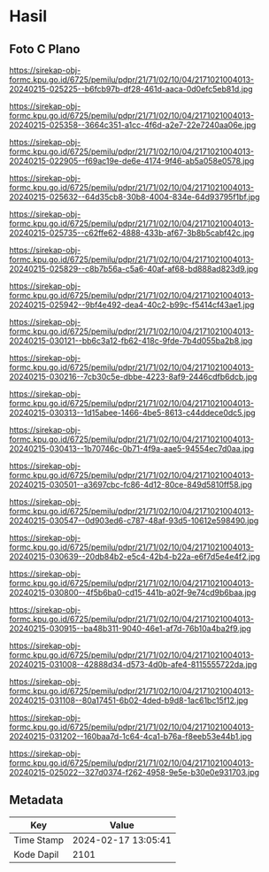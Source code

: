 # Hasil

## Foto C Plano

https://sirekap-obj-formc.kpu.go.id/6725/pemilu/pdpr/21/71/02/10/04/2171021004013-20240215-025225--b6fcb97b-df28-461d-aaca-0d0efc5eb81d.jpg

https://sirekap-obj-formc.kpu.go.id/6725/pemilu/pdpr/21/71/02/10/04/2171021004013-20240215-025358--3664c351-a1cc-4f6d-a2e7-22e7240aa06e.jpg

https://sirekap-obj-formc.kpu.go.id/6725/pemilu/pdpr/21/71/02/10/04/2171021004013-20240215-022905--f69ac19e-de6e-4174-9f46-ab5a058e0578.jpg

https://sirekap-obj-formc.kpu.go.id/6725/pemilu/pdpr/21/71/02/10/04/2171021004013-20240215-025632--64d35cb8-30b8-4004-834e-64d93795f1bf.jpg

https://sirekap-obj-formc.kpu.go.id/6725/pemilu/pdpr/21/71/02/10/04/2171021004013-20240215-025735--c62ffe62-4888-433b-af67-3b8b5cabf42c.jpg

https://sirekap-obj-formc.kpu.go.id/6725/pemilu/pdpr/21/71/02/10/04/2171021004013-20240215-025829--c8b7b56a-c5a6-40af-af68-bd888ad823d9.jpg

https://sirekap-obj-formc.kpu.go.id/6725/pemilu/pdpr/21/71/02/10/04/2171021004013-20240215-025942--9bf4e492-dea4-40c2-b99c-f5414cf43ae1.jpg

https://sirekap-obj-formc.kpu.go.id/6725/pemilu/pdpr/21/71/02/10/04/2171021004013-20240215-030121--bb6c3a12-fb62-418c-9fde-7b4d055ba2b8.jpg

https://sirekap-obj-formc.kpu.go.id/6725/pemilu/pdpr/21/71/02/10/04/2171021004013-20240215-030216--7cb30c5e-dbbe-4223-8af9-2446cdfb6dcb.jpg

https://sirekap-obj-formc.kpu.go.id/6725/pemilu/pdpr/21/71/02/10/04/2171021004013-20240215-030313--1d15abee-1466-4be5-8613-c44ddece0dc5.jpg

https://sirekap-obj-formc.kpu.go.id/6725/pemilu/pdpr/21/71/02/10/04/2171021004013-20240215-030413--1b70746c-0b71-4f9a-aae5-94554ec7d0aa.jpg

https://sirekap-obj-formc.kpu.go.id/6725/pemilu/pdpr/21/71/02/10/04/2171021004013-20240215-030501--a3697cbc-fc86-4d12-80ce-849d5810ff58.jpg

https://sirekap-obj-formc.kpu.go.id/6725/pemilu/pdpr/21/71/02/10/04/2171021004013-20240215-030547--0d903ed6-c787-48af-93d5-10612e598490.jpg

https://sirekap-obj-formc.kpu.go.id/6725/pemilu/pdpr/21/71/02/10/04/2171021004013-20240215-030639--20db84b2-e5c4-42b4-b22a-e6f7d5e4e4f2.jpg

https://sirekap-obj-formc.kpu.go.id/6725/pemilu/pdpr/21/71/02/10/04/2171021004013-20240215-030800--4f5b6ba0-cd15-441b-a02f-9e74cd9b6baa.jpg

https://sirekap-obj-formc.kpu.go.id/6725/pemilu/pdpr/21/71/02/10/04/2171021004013-20240215-030915--ba48b311-9040-46e1-af7d-76b10a4ba2f9.jpg

https://sirekap-obj-formc.kpu.go.id/6725/pemilu/pdpr/21/71/02/10/04/2171021004013-20240215-031008--42888d34-d573-4d0b-afe4-8115555722da.jpg

https://sirekap-obj-formc.kpu.go.id/6725/pemilu/pdpr/21/71/02/10/04/2171021004013-20240215-031108--80a17451-6b02-4ded-b9d8-1ac61bc15f12.jpg

https://sirekap-obj-formc.kpu.go.id/6725/pemilu/pdpr/21/71/02/10/04/2171021004013-20240215-031202--160baa7d-1c64-4ca1-b76a-f8eeb53e44b1.jpg

https://sirekap-obj-formc.kpu.go.id/6725/pemilu/pdpr/21/71/02/10/04/2171021004013-20240215-025022--327d0374-f262-4958-9e5e-b30e0e931703.jpg


## Metadata

| Key        | Value               |
| ---------- | ------------------- |
| Time Stamp | 2024-02-17 13:05:41 |
| Kode Dapil | 2101                |



